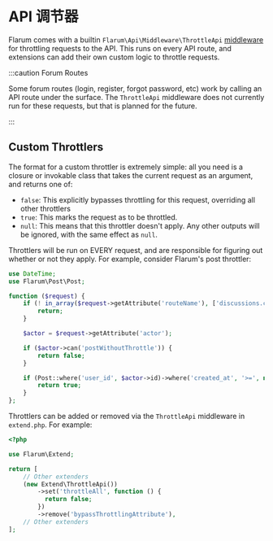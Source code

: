 # API 调节器

Flarum comes with a builtin `Flarum\Api\Middleware\ThrottleApi` [middleware](middleware.md) for throttling requests to the API. This runs on every API route, and extensions can add their own custom logic to throttle requests.

:::caution Forum Routes

Some forum routes (login, register, forgot password, etc) work by calling an API route under the surface. The `ThrottleApi` middleware does not currently run for these requests, but that is planned for the future.

:::

## Custom Throttlers

The format for a custom throttler is extremely simple: all you need is a closure or invokable class that takes the current request as an argument, and returns one of:

- `false`: This explicitly bypasses throttling for this request, overriding all other throttlers
- `true`: This marks the request as to be throttled.
- `null`: This means that this throttler doesn't apply. Any other outputs will be ignored, with the same effect as `null`.

Throttlers will be run on EVERY request, and are responsible for figuring out whether or not they apply. For example, consider Flarum's post throttler:

```php
use DateTime;
use Flarum\Post\Post;

function ($request) {
    if (! in_array($request->getAttribute('routeName'), ['discussions.create', 'posts.create'])) {
        return;
    }

    $actor = $request->getAttribute('actor');

    if ($actor->can('postWithoutThrottle')) {
        return false;
    }

    if (Post::where('user_id', $actor->id)->where('created_at', '>=', new DateTime('-10 seconds'))->exists()) {
        return true;
    }
};
```

Throttlers can be added or removed via the `ThrottleApi` middleware in `extend.php`. For example:

```php
<?php

use Flarum\Extend;

return [
    // Other extenders
    (new Extend\ThrottleApi())
        ->set('throttleAll', function () {
          return false;
        })
        ->remove('bypassThrottlingAttribute'),
    // Other extenders
];
```
